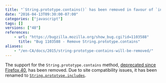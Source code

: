 ```yaml
---
title: "`String.prototype.contains()` has been removed in favour of `includes()`"
date: "2016-04-13T09:30:00-07:00"
categories: ["javascript"]
tags: []
versions: ["48"]
references:
    - url: "https://bugzilla.mozilla.org/show_bug.cgi?id=1103588"
      title: "Bug 1103588 - Remove String.prototype.contains"
aliases:
    - "/en-CA/docs/2015/string-prototype-contains-will-be-removed/"
---
```

The support for the `String.prototype.contains` method, [deprecated since Firefox 40](https://www.fxsitecompat.com/en-CA/docs/2015/string-prototype-contains-has-been-renamed-to-includes/), has been removed. Due to site compatibility issues, it has been renamed to [`String.prototype.includes`](https://developer.mozilla.org/docs/Web/JavaScript/Reference/Global_Objects/String/includes).
